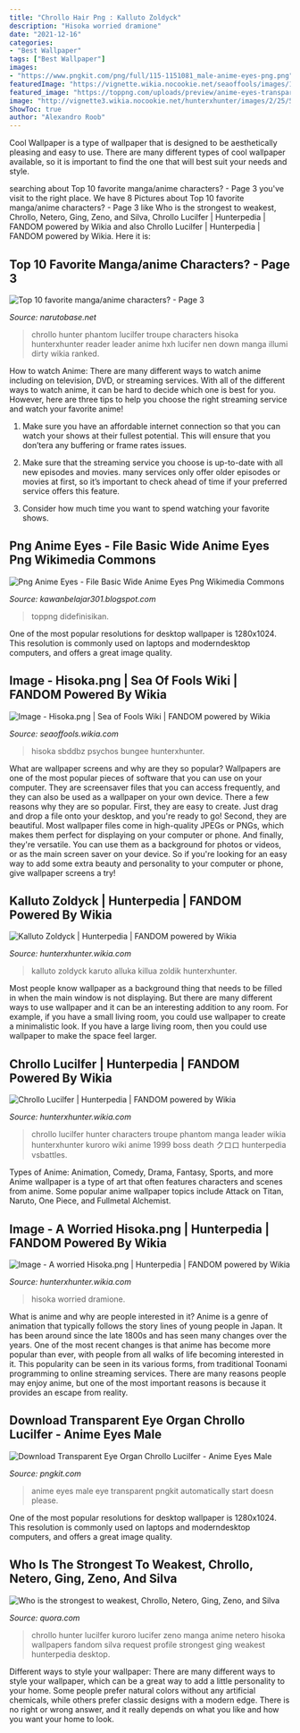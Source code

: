```yaml
---
title: "Chrollo Hair Png : Kalluto Zoldyck"
description: "Hisoka worried dramione"
date: "2021-12-16"
categories:
- "Best Wallpaper"
tags: ["Best Wallpaper"]
images:
- "https://www.pngkit.com/png/full/115-1151081_male-anime-eyes-png.png"
featuredImage: "https://vignette.wikia.nocookie.net/seaoffools/images/1/1c/Hisoka.png/revision/latest?cb=20160527085501"
featured_image: "https://toppng.com/uploads/preview/anime-eyes-transparent-background-11550223032y9elahnvnn.png"
image: "http://vignette3.wikia.nocookie.net/hunterxhunter/images/2/25/51_-_Chrollo_smiling.png/revision/latest?cb=20150731125048"
ShowToc: true
author: "Alexandro Roob"
---
```



Cool Wallpaper is a type of wallpaper that is designed to be aesthetically pleasing and easy to use. There are many different types of cool wallpaper available, so it is important to find the one that will best suit your needs and style.

	

		
searching about Top 10 favorite manga/anime characters? - Page 3 you've visit to the right place. We have 8 Pictures about Top 10 favorite manga/anime characters? - Page 3 like Who is the strongest to weakest, Chrollo, Netero, Ging, Zeno, and Silva, Chrollo Lucilfer | Hunterpedia | FANDOM powered by Wikia and also Chrollo Lucilfer | Hunterpedia | FANDOM powered by Wikia. Here it is:
		
    
## Top 10 Favorite Manga/anime Characters? - Page 3

<img loading=lazy src="http://vignette3.wikia.nocookie.net/hunterxhunter/images/2/25/51_-_Chrollo_smiling.png/revision/latest?cb=20150731125048" onerror="this.onerror=null;this.src='https://tse3.mm.bing.net/th?id=OIP.svX8PfSQ9omJn9B7ZJuQsgHaEK&amp;pid=15.1';" alt="Top 10 favorite manga/anime characters? - Page 3">

_Source: narutobase.net_

>chrollo hunter phantom lucilfer troupe characters hisoka hunterxhunter reader leader anime hxh lucifer nen down manga illumi dirty wikia ranked. 

	

How to watch Anime: There are many different ways to watch anime including on television, DVD, or streaming services.
With all of the different ways to watch anime, it can be hard to decide which one is best for you. However, here are three tips to help you choose the right streaming service and watch your favorite anime!
1. Make sure you have an affordable internet connection so that you can watch your shows at their fullest potential. This will ensure that you don’tera any buffering or frame rates issues.

2. Make sure that the streaming service you choose is up-to-date with all new episodes and movies. many services only offer older episodes or movies at first, so it’s important to check ahead of time if your preferred service offers this feature.

3. Consider how much time you want to spend watching your favorite shows.

    
## Png Anime Eyes - File Basic Wide Anime Eyes Png Wikimedia Commons

<img loading=lazy src="https://toppng.com/uploads/preview/anime-eyes-transparent-background-11550223032y9elahnvnn.png" onerror="this.onerror=null;this.src='https://tse1.mm.bing.net/th?id=OIP.1nWR00R_nALK9cienSEt7AHaHk&amp;pid=15.1';" alt="Png Anime Eyes - File Basic Wide Anime Eyes Png Wikimedia Commons">

_Source: kawanbelajar301.blogspot.com_

>toppng didefinisikan. 

	

One of the most popular resolutions for desktop wallpaper is 1280x1024. This resolution is commonly used on laptops and moderndesktop computers, and offers a great image quality.

    
## Image - Hisoka.png | Sea Of Fools Wiki | FANDOM Powered By Wikia

<img loading=lazy src="https://vignette.wikia.nocookie.net/seaoffools/images/1/1c/Hisoka.png/revision/latest?cb=20160527085501" onerror="this.onerror=null;this.src='https://tse3.mm.bing.net/th?id=OIP.0myFs9c8I9_2DyR6eQ7scQHaEL&amp;pid=15.1';" alt="Image - Hisoka.png | Sea of Fools Wiki | FANDOM powered by Wikia">

_Source: seaoffools.wikia.com_

>hisoka sbddbz psychos bungee hunterxhunter. 

	

What are wallpaper screens and why are they so popular?
Wallpapers are one of the most popular pieces of software that you can use on your computer. They are screensaver files that you can access frequently, and they can also be used as a wallpaper on your own device. There a few reasons why they are so popular. First, they are easy to create. Just drag and drop a file onto your desktop, and you're ready to go! Second, they are beautiful. Most wallpaper files come in high-quality JPEGs or PNGs, which makes them perfect for displaying on your computer or phone. And finally, they're versatile. You can use them as a background for photos or videos, or as the main screen saver on your device. So if you're looking for an easy way to add some extra beauty and personality to your computer or phone, give wallpaper screens a try!

    
## Kalluto Zoldyck | Hunterpedia | FANDOM Powered By Wikia

<img loading=lazy src="https://vignette.wikia.nocookie.net/hunterxhunter/images/f/f3/Kalluto_Zoldyck_2011.png/revision/latest?cb=20150111054819" onerror="this.onerror=null;this.src='https://tse3.mm.bing.net/th?id=OIP.mCXHgqGbz_rs2gjaZ8AJqgHaNN&amp;pid=15.1';" alt="Kalluto Zoldyck | Hunterpedia | FANDOM powered by Wikia">

_Source: hunterxhunter.wikia.com_

>kalluto zoldyck karuto alluka killua zoldik hunterxhunter. 

	

Most people know wallpaper as a background thing that needs to be filled in when the main window is not displaying. But there are many different ways to use wallpaper and it can be an interesting addition to any room. For example, if you have a small living room, you could use wallpaper to create a minimalistic look. If you have a large living room, then you could use wallpaper to make the space feel larger.

    
## Chrollo Lucilfer | Hunterpedia | FANDOM Powered By Wikia

<img loading=lazy src="https://vignette.wikia.nocookie.net/hunterxhunter/images/6/64/Chrollo_Lucilfer_2011.png/revision/latest?cb=20180618132528" onerror="this.onerror=null;this.src='https://tse2.mm.bing.net/th?id=OIP.f6_TwqURG6JL5zJHgka4xwAAAA&amp;pid=15.1';" alt="Chrollo Lucilfer | Hunterpedia | FANDOM powered by Wikia">

_Source: hunterxhunter.wikia.com_

>chrollo lucilfer hunter characters troupe phantom manga leader wikia hunterxhunter kuroro wiki anime 1999 boss death クロロ hunterpedia vsbattles. 

	

Types of Anime: Animation, Comedy, Drama, Fantasy, Sports, and more
Anime wallpaper is a type of art that often features characters and scenes from anime. Some popular anime wallpaper topics include Attack on Titan, Naruto, One Piece, and Fullmetal Alchemist.

    
## Image - A Worried Hisoka.png | Hunterpedia | FANDOM Powered By Wikia

<img loading=lazy src="https://vignette.wikia.nocookie.net/hunterxhunter/images/6/6d/A_worried_Hisoka.png/revision/latest?cb=20140723155807" onerror="this.onerror=null;this.src='https://tse3.mm.bing.net/th?id=OIP.V2SzcDGUNu5mujLZ50zb4wHaEK&amp;pid=15.1';" alt="Image - A worried Hisoka.png | Hunterpedia | FANDOM powered by Wikia">

_Source: hunterxhunter.wikia.com_

>hisoka worried dramione. 

	

What is anime and why are people interested in it?
Anime is a genre of animation that typically follows the story lines of young people in Japan. It has been around since the late 1800s and has seen many changes over the years. One of the most recent changes is that anime has become more popular than ever, with people from all walks of life becoming interested in it. This popularity can be seen in its various forms, from traditional Toonami programming to online streaming services. There are many reasons people may enjoy anime, but one of the most important reasons is because it provides an escape from reality.

    
## Download Transparent Eye Organ Chrollo Lucilfer - Anime Eyes Male

<img loading=lazy src="https://www.pngkit.com/png/full/115-1151081_male-anime-eyes-png.png" onerror="this.onerror=null;this.src='https://tse2.mm.bing.net/th?id=OIP.0ELiZk3HmPcZ4wtDmFMLIQHaEl&amp;pid=15.1';" alt="Download Transparent Eye Organ Chrollo Lucilfer - Anime Eyes Male">

_Source: pngkit.com_

>anime eyes male eye transparent pngkit automatically start doesn please. 

	

One of the most popular resolutions for desktop wallpaper is 1280x1024. This resolution is commonly used on laptops and moderndesktop computers, and offers a great image quality.

    
## Who Is The Strongest To Weakest, Chrollo, Netero, Ging, Zeno, And Silva

<img loading=lazy src="https://qph.fs.quoracdn.net/main-qimg-05a1fda888cee31ab2377b26c1fd1253" onerror="this.onerror=null;this.src='https://tse3.mm.bing.net/th?id=OIP.BaH9qIjO4xqyN3smwf0SUwHaGg&amp;pid=15.1';" alt="Who is the strongest to weakest, Chrollo, Netero, Ging, Zeno, and Silva">

_Source: quora.com_

>chrollo hunter lucilfer kuroro lucifer zeno manga anime netero hisoka wallpapers fandom silva request profile strongest ging weakest hunterpedia desktop. 

	

Different ways to style your wallpaper:
There are many different ways to style your wallpaper, which can be a great way to add a little personality to your home. Some people prefer natural colors without any artificial chemicals, while others prefer classic designs with a modern edge. There is no right or wrong answer, and it really depends on what you like and how you want your home to look.

